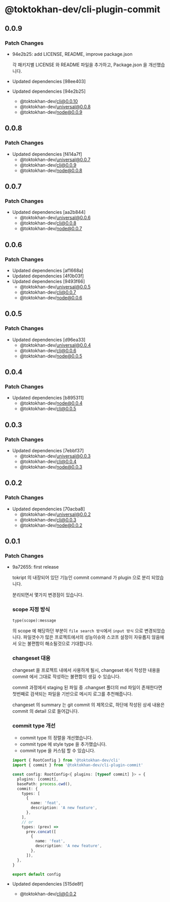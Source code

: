 # @toktokhan-dev/cli-plugin-commit

## 0.0.9

### Patch Changes

- 94e2b25: add LICENSE, README, improve package.json

  각 패키지별 LICENSE 와 README 파일을 추가하고, Package.json 을 개선했습니다.

- Updated dependencies [98ee403]
- Updated dependencies [94e2b25]
  - @toktokhan-dev/cli@0.0.10
  - @toktokhan-dev/universal@0.0.8
  - @toktokhan-dev/node@0.0.9

## 0.0.8

### Patch Changes

- Updated dependencies [f414a7f]
  - @toktokhan-dev/universal@0.0.7
  - @toktokhan-dev/cli@0.0.9
  - @toktokhan-dev/node@0.0.8

## 0.0.7

### Patch Changes

- Updated dependencies [aa2b844]
  - @toktokhan-dev/universal@0.0.6
  - @toktokhan-dev/cli@0.0.8
  - @toktokhan-dev/node@0.0.7

## 0.0.6

### Patch Changes

- Updated dependencies [af1668a]
- Updated dependencies [4f0b03f]
- Updated dependencies [9493f66]
  - @toktokhan-dev/universal@0.0.5
  - @toktokhan-dev/cli@0.0.7
  - @toktokhan-dev/node@0.0.6

## 0.0.5

### Patch Changes

- Updated dependencies [d96ea33]
  - @toktokhan-dev/universal@0.0.4
  - @toktokhan-dev/cli@0.0.6
  - @toktokhan-dev/node@0.0.5

## 0.0.4

### Patch Changes

- Updated dependencies [b895311]
  - @toktokhan-dev/node@0.0.4
  - @toktokhan-dev/cli@0.0.5

## 0.0.3

### Patch Changes

- Updated dependencies [7ebbf37]
  - @toktokhan-dev/universal@0.0.3
  - @toktokhan-dev/cli@0.0.4
  - @toktokhan-dev/node@0.0.3

## 0.0.2

### Patch Changes

- Updated dependencies [70acba8]
  - @toktokhan-dev/universal@0.0.2
  - @toktokhan-dev/cli@0.0.3
  - @toktokhan-dev/node@0.0.2

## 0.0.1

### Patch Changes

- 9a72655: first release

  tokript 의 내장되어 있던 기능인 commit command 가 plugin 으로 분리 되었습니다.

  분리되면서 몇가지 변경점이 있습니다.

  ### scope 지정 방식

  ```
  type(scope):message
  ```

  의 scope 에 해당하던 부분이 `file search 방식`에서 `input 방식` 으로 변경되었습니다. 파일갯수가 많은 프로젝트에서의 성능이슈와 스코프 설정이 자유롭지 않음에서 오는 불편함이 해소될것으로 기대합니다.

  ### changeset 대응

  changeset 을 프로젝트 내에서 사용하게 될시, changeset 에서 작성한 내용을 commit 에서 그대로 작성하는 불편함이 생길 수 있습니다.

  commit 과정에서 staging 된 파일 중 .changset 폴더의 md 파일이 존재한다면 첫번째로 검색되는 파일을 기반으로 메시지 로그를 추천해줍니다.

  changeset 의 summary 는 git commit 의 제목으로, 하단에 작성된 상세 내용은 commit 의 detail 으로 들어갑니다.

  ### commit type 개선

  - commit type 의 정렬을 개선했습니다.
  - commit type 에 style type 을 추가했습니다.
  - commit type 을 커스텀 할 수 있습니다.

  ```typescript
  import { RootConfig } from '@toktokhan-dev/cli'
  import { commit } from '@toktokhan-dev/cli-plugin-commit'

  const config: RootConfig<{ plugins: [typeof commit] }> = {
    plugins: [commit],
    basePath: process.cwd(),
    commit: {
      types: [
        {
          name: 'feat',
          description: 'A new feature',
        },
      ],
      // or
      types: (prev) =>
        prev.concat([
          {
            name: 'feat',
            description: 'A new feature',
          },
        ]),
    },
  }

  export default config
  ```

- Updated dependencies [515de8f]
  - @toktokhan-dev/cli@0.0.2
